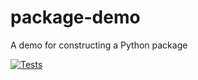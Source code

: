 # package-demo
A demo for constructing a Python package


[![Tests](https://github.com/hidgjens/package-demo/actions/workflows/Testing/badge.svg)](https://github.com/hidgjens/package-demo/actions/workflows/runtests.yaml)
